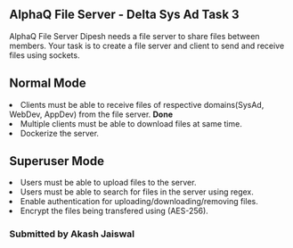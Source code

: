## AlphaQ File Server - Delta Sys Ad Task 3

AlphaQ File Server
Dipesh needs a file server to share files between members. Your task is to create a file server and client to send and receive files using sockets.

## Normal Mode
<li>Clients must be able to receive files of respective domains(SysAd, WebDev, AppDev) from the file server. <b>Done</b>
<li>Multiple clients must be able to download files at same time.
<li>Dockerize the server.
  
## Superuser Mode
<li>Users must be able to upload files to the server.
<li>Users must be able to search for files in the server using regex.
<li>Enable authentication for uploading/downloading/removing files.
<li>Encrypt the files being transfered using (AES-256).
  
### Submitted by Akash Jaiswal
